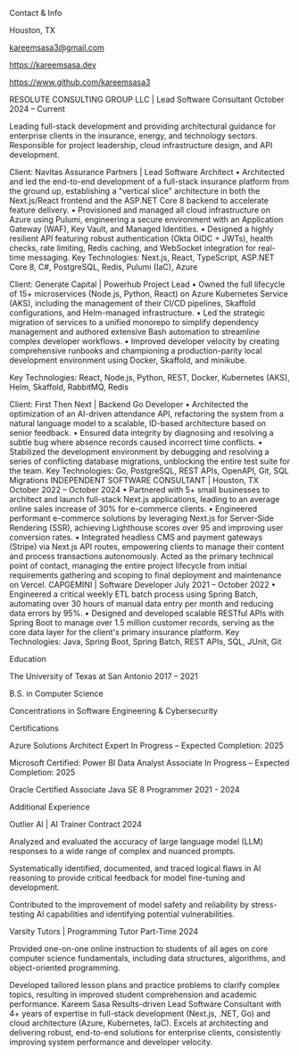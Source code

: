 Contact & Info

Houston, TX

kareemsasa3@gmail.com

https://kareemsasa.dev

https://www.github.com/kareemsasa3 


RESOLUTE CONSULTING GROUP LLC | Lead Software Consultant         October 2024 – Current

Leading full-stack development and providing architectural guidance for enterprise clients in the insurance, energy, and technology sectors. Responsible for project leadership, cloud infrastructure design, and API development.

  Client: Navitas Assurance Partners | Lead Software Architect
•	Architected and led the end-to-end development of a full-stack insurance platform from the ground up, establishing a "vertical slice" architecture in both the Next.js/React frontend and the ASP.NET Core 8 backend to accelerate feature delivery.
•	Provisioned and managed all cloud infrastructure on Azure using Pulumi, engineering a secure environment with an Application Gateway (WAF), Key Vault, and Managed Identities.
•	Designed a highly resilient API featuring robust authentication (Okta OIDC + JWTs), health checks, rate limiting, Redis caching, and WebSocket integration for real-time messaging.
Key Technologies: Next.js, React, TypeScript, ASP.NET Core 8, C#, PostgreSQL, Redis, Pulumi (IaC), Azure

  Client: Generate Capital | Powerhub Project Lead
•	Owned the full lifecycle of 15+ microservices (Node.js, Python, React) on Azure Kubernetes Service (AKS), including the management of their CI/CD pipelines, Skaffold configurations, and Helm-managed infrastructure.
•	Led the strategic migration of services to a unified monorepo to simplify dependency management and authored extensive Bash automation to streamline complex developer workflows.
•	Improved developer velocity by creating comprehensive runbooks and championing a production-parity local development environment using Docker, Skaffold, and minikube.

Key Technologies: React, Node.js, Python, REST, Docker, Kubernetes (AKS), Helm, Skaffold, RabbitMQ, Redis

  Client: First Then Next | Backend Go Developer
•	Architected the optimization of an AI-driven attendance API, refactoring the system from a natural language model to a scalable, ID-based architecture based on senior feedback.
•	Ensured data integrity by diagnosing and resolving a subtle bug where absence records caused incorrect time conflicts.
•	Stabilized the development environment by debugging and resolving a series of conflicting database migrations, unblocking the entire test suite for the team.
Key Technologies: Go, PostgreSQL, REST APIs, OpenAPI, Git, SQL Migrations
INDEPENDENT SOFTWARE CONSULTANT | Houston, TX                      October 2022 – October 2024
•	Partnered with 5+ small businesses to architect and launch full-stack Next.js applications, leading to an average online sales increase of 30% for e-commerce clients.
•	Engineered performant e-commerce solutions by leveraging Next.js for Server-Side Rendering (SSR), achieving Lighthouse scores over 95 and improving user conversion rates.
•	Integrated headless CMS and payment gateways (Stripe) via Next.js API routes, empowering clients to manage their content and process transactions autonomously.
Acted as the primary technical point of contact, managing the entire project lifecycle from initial requirements gathering and scoping to final deployment and maintenance on Vercel.
CAPGEMINI | Software Developer                                                           July 2021 – October 2022
•	Engineered a critical weekly ETL batch process using Spring Batch, automating over 30 hours of manual data entry per month and reducing data errors by 95%.
•	Designed and developed scalable RESTful APIs with Spring Boot to manage over 1.5 million customer records, serving as the core data layer for the client's primary insurance platform.
Key Technologies: Java, Spring Boot, Spring Batch, REST APIs, SQL, JUnit, Git

Education

The University of Texas
at San Antonio
2017 – 2021

B.S. in Computer Science

Concentrations in
Software Engineering & Cybersecurity


Certifications

Azure Solutions Architect Expert
In Progress – Expected Completion: 2025

Microsoft Certified: Power BI Data Analyst Associate
In Progress – Expected Completion: 2025

Oracle Certified Associate
Java SE 8 Programmer
2021 - 2024


Additional Experience

Outlier AI | AI Trainer
Contract
2024

Analyzed and evaluated the accuracy of large language model (LLM) responses to a wide range of complex and nuanced prompts.

Systematically identified, documented, and traced logical flaws in AI reasoning to provide critical feedback for model fine-tuning and development.

Contributed to the improvement of model safety and reliability by stress-testing AI capabilities and identifying potential vulnerabilities.


Varsity Tutors | Programming Tutor Part-Time
2024

Provided one-on-one online instruction to students of all ages on core computer science fundamentals, including data structures, algorithms, and object-oriented programming.

Developed tailored lesson plans and practice problems to clarify complex topics, resulting in improved student comprehension and academic performance.	Kareem Sasa
	Results-driven Lead Software Consultant with 4+ years of expertise in full-stack development (Next.js, .NET, Go) and cloud architecture (Azure, Kubernetes, IaC). Excels at architecting and delivering robust, end-to-end solutions for enterprise clients, consistently improving system performance and developer velocity.